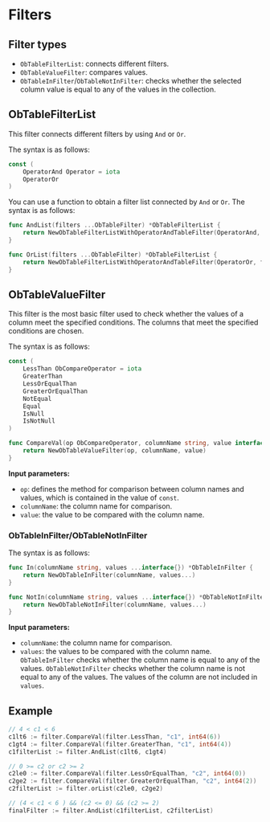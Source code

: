 # Filters

## Filter types

* `ObTableFilterList`: connects different filters. 
* `ObTableValueFilter`: compares values. 
* `ObTableInFilter`/`ObTableNotInFilter`: checks whether the selected column value is equal to any of the values in the collection. 

## ObTableFilterList

This filter connects different filters by using `And` or `Or`. 

The syntax is as follows:

```go
const (
    OperatorAnd Operator = iota
    OperatorOr
)
```

You can use a function to obtain a filter list connected by `And` or `Or`. The syntax is as follows:

```go
func AndList(filters ...ObTableFilter) *ObTableFilterList {
    return NewObTableFilterListWithOperatorAndTableFilter(OperatorAnd, filters...)
}

func OrList(filters ...ObTableFilter) *ObTableFilterList {
    return NewObTableFilterListWithOperatorAndTableFilter(OperatorOr, filters...)
}
```

## ObTableValueFilter

This filter is the most basic filter used to check whether the values of a column meet the specified conditions. The columns that meet the specified conditions are chosen. 

The syntax is as follows:

```go
const (
    LessThan ObCompareOperator = iota
    GreaterThan
    LessOrEqualThan
    GreaterOrEqualThan
    NotEqual
    Equal
    IsNull
    IsNotNull
)

func CompareVal(op ObCompareOperator, columnName string, value interface{}) *ObTableValueFilter {
    return NewObTableValueFilter(op, columnName, value)
}
```

**Input parameters:**

* `op`: defines the method for comparison between column names and values, which is contained in the value of `const`. 
* `columnName`: the column name for comparison. 
* `value`: the value to be compared with the column name. 

### ObTableInFilter/ObTableNotInFilter

The syntax is as follows:

```go
func In(columnName string, values ...interface{}) *ObTableInFilter {
    return NewObTableInFilter(columnName, values...)
}

func NotIn(columnName string, values ...interface{}) *ObTableNotInFilter {
    return NewObTableNotInFilter(columnName, values...)
}
```

**Input parameters:**

* `columnName`: the column name for comparison. 
* `values`: the values to be compared with the column name. `ObTableInFilter` checks whether the column name is equal to any of the values. `ObTableNotInFilter` checks whether the column name is not equal to any of the values. The values of the column are not included in `values`. 

## Example

```go
// 4 < c1 < 6
c1lt6 := filter.CompareVal(filter.LessThan, "c1", int64(6))
c1gt4 := filter.CompareVal(filter.GreaterThan, "c1", int64(4))
c1filterList := filter.AndList(c1lt6, c1gt4)

// 0 >= c2 or c2 >= 2
c2le0 := filter.CompareVal(filter.LessOrEqualThan, "c2", int64(0))
c2ge2 := filter.CompareVal(filter.GreaterOrEqualThan, "c2", int64(2))
c2filterList := filter.orList(c2le0, c2ge2)

// (4 < c1 < 6 ) && (c2 <= 0) && (c2 >= 2)
finalFilter := filter.AndList(c1filterList, c2filterList)
```